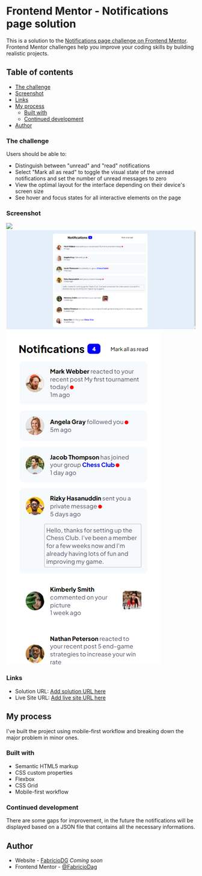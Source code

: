 # Frontend Mentor - Notifications page solution

This is a solution to the [Notifications page challenge on Frontend Mentor](https://www.frontendmentor.io/challenges/notifications-page-DqK5QAmKbC). Frontend Mentor challenges help you improve your coding skills by building realistic projects. 

## Table of contents

  - [The challenge](#the-challenge)
  - [Screenshot](#screenshot)
  - [Links](#links)
- [My process](#my-process)
  - [Built with](#built-with)
  - [Continued development](#continued-development)
- [Author](#author)


### The challenge

Users should be able to:

- Distinguish between "unread" and "read" notifications
- Select "Mark all as read" to toggle the visual state of the unread notifications and set the number of unread messages to zero
- View the optimal layout for the interface depending on their device's screen size
- See hover and focus states for all interactive elements on the page

### Screenshot

![](./screenshot.jpg)
![](./assets/Screenshots/desktop.png)
![](./assets/Screenshots/Mobile.png)

### Links

- Solution URL: [Add solution URL here](https://your-solution-url.com)
- Live Site URL: [Add live site URL here](https://your-live-site-url.com)

## My process
I've built the project using mobile-first workflow and breaking down the major problem in minor ones.

### Built with

- Semantic HTML5 markup
- CSS custom properties
- Flexbox
- CSS Grid
- Mobile-first workflow

### Continued development

There are some gaps for improvement, in the future the notifications will be displayed based on a JSON file that contains all the necessary informations.


## Author

- Website - [FabrícioDG](https://www.devfabriciodg.com) *Coming soon*
- Frontend Mentor - [@FabricioDag](https://www.frontendmentor.io/profile/FabricioDag)
